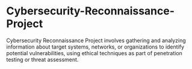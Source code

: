 # Cybersecurity-Reconnaissance-Project
Cybersecurity Reconnaissance Project involves gathering and analyzing information about target systems, networks, or organizations to identify potential vulnerabilities, using ethical techniques as part of penetration testing or threat assessment.
